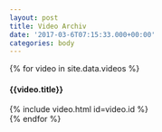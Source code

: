 ```yaml
---
layout: post
title: Video Archiv
date: '2017-03-6T07:15:33.000+00:00'
categories: body
---
```

<div class="video-archive">
  {% for video in site.data.videos %}
    <div class="video">
      <h4>{{video.title}}</h4>
      {% include video.html id=video.id %}
    </div>
  {% endfor %}
</div>
